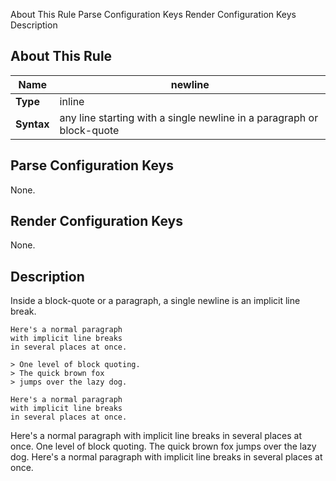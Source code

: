  About This Rule Parse Configuration Keys Render Configuration Keys Description
##  About This Rule

 | **Name**   | newline                                                               | 
 | --------   | -------                                                               | 
 | **Type**   | inline                                                                | 
 | **Syntax** | any line starting with a single newline in a paragraph or block-quote | 

##  Parse Configuration Keys

None.

##  Render Configuration Keys

None.

##  Description

Inside a block-quote or a paragraph, a single newline is an implicit line break.

	
	
	Here's a normal paragraph
	with implicit line breaks
	in several places at once.
	
	> One level of block quoting. 
	> The quick brown fox
	> jumps over the lazy dog.
	
	Here's a normal paragraph
	with implicit line breaks
	in several places at once.

Here's a normal paragraph
with implicit line breaks
in several places at once.
One level of block quoting. 
The quick brown fox
jumps over the lazy dog.
Here's a normal paragraph
with implicit line breaks
in several places at once.

